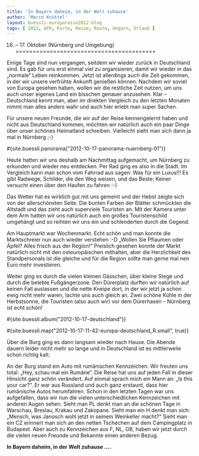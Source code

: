 ```yaml
---
title: 'In Bayern daheim, in der Welt zuhause'
author: 'Marco Knüttel'
layout: buessli-europareise2012-blog
tags: [ 2012, GPX, Karte, Reise, Route, Ungarn, Urlaub ]
---
```

16. – 17. Oktober (Nürnberg und Umgebung)
=========================================

Einige Tage sind nun vergangen, seitdem wir wieder zurück in Deutschland sind. Es gab für uns erst 
einmal viel zu organisieren, damit wir wieder in das „normale“ Leben reinkommen. Jetzt ist allerdings 
auch die Zeit gekommen, in der wir unsere verfrühte Ankunft genießen können. Nachdem wir soviel von 
Europa gesehen haben, wollen wir die restliche Zeit nutzen, um uns auch unser eigenes Land ein bisschen 
genauer anzusehen. Klar – Deutschland kennt man, aber im direkten Vergleich zu den letzten Monaten 
nimmt man alles anders wahr und auch hier erlebt man super Sachen.

Für unsere neuen Freunde, die wir auf der Reise kennengelernt haben und nicht aus Deutschland kommen, 
möchten wir natürlich auch ein paar Dinge über unser schönes Heimatland schreiben. Vielleicht sieht 
man sich dann ja mal in Nürnberg ;-)

#{site.buessli.panorama("2012-10-17-panorama-nuernberg-01")}

Heute hatten wir uns deshalb am Nachmittag aufgemacht, um Nürnberg zu erkunden und wieder neu entdecken. 
Per Rad ging es also in die Stadt. Im Vergleich kann man schon vom Fahrrad aus sagen: Was für ein Luxus!!! 
Es gibt Radwege, Schilder, die den Weg weisen, und das Beste: Keiner versucht einen über den Haufen zu 
fahren :-)

Das Wetter hat es wirklich gut mit uns gemeint und der Hebst zeigte sich von der allerschönsten Seite. 
Die bunten Farben der Blätter schmückten die Altstadt und das zieht auch superviele Touristen an. Mit 
der Kamera unter dem Arm hatten wir uns natürlich auch ein großes Touristenschild umgehängt und so 
reihten wir uns ein und schlenderten durch die Gegend.

Am Hauptmarkt war Wochenmarkt. Echt schön und man konnte die Marktschreier nun auch wieder verstehen 
:-D „Wollen Sie Pflaumen oder Äpfel? Alles frisch aus der Region!“ Preislich gesehen konnte der Markt 
natürlich nicht mit den osteuropäischen mithalten, aber die Herzlichkeit des Standpersonals ist die 
gleiche und für die Region sollte man gerne mal nen Euro mehr investieren. 

Weiter ging es durch die vielen kleinen Gässchen, über kleine Stege und durch die belebte Fußgängerzone. 
Den Dürerplatz durften wir natürlich auf keinen Fall auslassen und die nette Kneipe dort, in der wir 
jetzt ja schon ewig nicht mehr waren, lachte uns auch gleich an. Zwei schöne Kühle in der Herbstsonne, 
die Touristen (also auch wir) vor dem Dürerhasen – Nürnberg ist echt schön!

#{site.buessli.album("2012-10-17-deutschland")}

#{site.buessli.map("2012-10-17-11-42-europa-deutschland_R.small", true)}

Über die Burg ging es dann langsam wieder nach Hause. Die Abende dauern leider nicht mehr so lange und 
in Deutschland ist es mittlerweile schon richtig kalt.

An der Burg stand ein Auto mit rumänischen Kennzeichen. Wir freuten uns total: „Hey, schau mal ein 
Rumäne“. Die Reise hat uns auf jeden Fall in dieser Hinsicht ganz schön verändert. Auf einmal sprach 
mich ein Mann an: „Is this your car?“. Er war aus Russland und auch ganz erstaunt, dass hier rumänische 
Autos herumfahren. Schon in den letzten Tagen war uns aufgefallen, dass wir nun die vielen unterschiedlichen 
Kennzeichen mit anderen Augen sehen. Sieht man PL denkt man an die schönen Tage in Warschau, Breslau, Krakau 
und Zakopane. Sieht man ein H denkt man sich: „Mensch, was Janosch wohl jetzt in seinem Weinkeller macht?“ 
Sieht man ein CZ erinnert man sich an den netten Tschechen auf dem Campingplatz in Budapest. Aber auch zu 
Kennzeichen aus F, NL, GB, haben wir jetzt durch die vielen neuen Freunde und Bekannte einen anderen Bezug. 

**In Bayern daheim, in der Welt zuhause ....**
